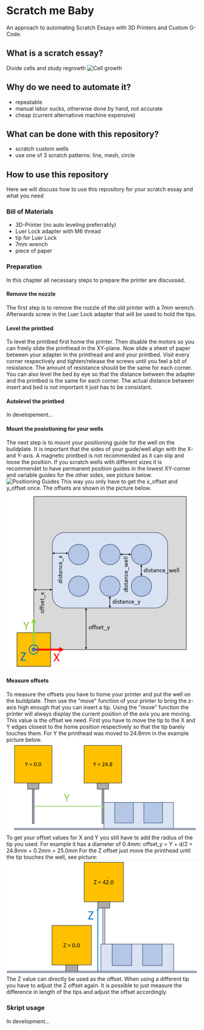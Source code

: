 # Scratch me Baby

An approach to automating Scratch Essays with 3D Printers and Custom G-Code.

## What is a scratch essay?

Divide cells and study regrowth
![Cell growth](https://cytosmart.com/sites/default/files/inline-images/wound-healing-assay-fig-1.jpeg)

## Why do we need to automate it?

- repeatable
- manual labor sucks, otherwise done by hand, not accurate
- cheap (current alternativve machine expensive)

## What can be done with this repository?
- scratch custom wells
- use one of 3 scratch patterns: line, mesh, circle

## How to use this repository
Here we will discuss how to use this repository for your scratch essay and what you need

### Bill of Materials
- 3D-Printer (no auto leveling preferrably)
- Luer Lock adapter with M6 thread
- tip for Luer Lock
- 7mm wrench
- piece of paper

### Preparation
In this chapter all necessary steps to prepare the printer are discussed.

#### Remove the nozzle
The first step is to remove the nozzle of the old printer with a 7mm wrench. Afterwards screw in the Luer Lock adapter that will be used to hold the tips.

#### Level the printbed
To level the printbed first home the printer. Then disable the motors so you can freely slide the printhead in the XY-plane.
Now slide a sheet of paper between your adapter in the printhead and and your printbed. Visit every corner respectively and tighten/release the screws until you feel a bit of resistance.
The amount of resistance should be the same for each corner. You can also level the bed by eye so that the distance between the adapter and the printbed is the same for each corner.
The actual distance between insert and bed is not important it just has to be consistant.

#### Autolevel the printbed
In developement...

#### Mount the posiotioning for your wells
The next step is to mount your positioning guide for the well on the buildplate. It is important that the sides of your guide/well align with the X- and Y-axis. A magnetic printbed is not recommended as it can slip and loose the position.
If you scratch wells with different sizes it is recommendet to have permanent position guides in the lowest XY-corner and variable guides for the other sides, see picture below.
![Positioning Guides](pictures/guides.png)
This way you only have to get the x_offset and y_offset once. The offsets are shown in the picture below.
![Offset](pictures/offset.png)

#### Measure offsets
To measure the offsets you have to home your printer and put the well on the buildplate. Then use the "move" function of your printer to bring the z-axis high enough that you can insert a tip.
Using the "move" function the printer will always display the current position of the axis you are moving. This value is the offset we need.
First you have to move the tip to the X and Y edges closest to the home position respectively so that the tip barely touches them. For Y the printhead was moved to 24.8mm in the example picture below.
![Offset Y](pictures/offset_y.png)
To get your offset values for X and Y you still have to add the radius of the tip you used. For example it has a diameter of 0.4mm: offset_y = Y + d/2 = 24.8mm + 0.2mm = 25.0mm
For the Z offset just move the printhead until the tip touches the well, see picture:
![Offset Z](pictures/offset_z.png)
The Z value can directly be used as the offset. When using a different tip you have to adjust the Z offset again. It is possible to just measure the difference in length of the tips and adjust the offset accordingly.



### Skript usage
In development...

